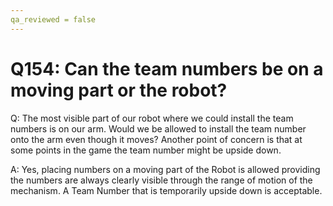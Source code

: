 ```yaml
---
qa_reviewed = false
---
```


# Q154: Can the team numbers be on a moving part or the robot?

Q: The most visible part of our robot where we could install the team numbers is on our arm. Would we be allowed to install the team number onto the arm even though it moves? Another point of concern is that at some points in the game the team number might be upside down.

A: Yes, placing numbers on a moving part of the Robot is allowed providing the numbers are always clearly visible through the range of motion of the mechanism.  A Team Number that is temporarily upside down is acceptable.